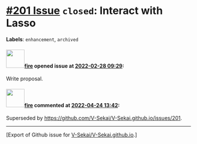 # [\#201 Issue](https://github.com/V-Sekai/V-Sekai.github.io/issues/201) `closed`: Interact with Lasso
**Labels**: `enhancement`, `archived`


#### <img src="https://avatars.githubusercontent.com/u/32321?u=c2e06a3d2b49a467aa907e54aa259516440267cc&v=4" width="50">[fire](https://github.com/fire) opened issue at [2022-02-28 09:29](https://github.com/V-Sekai/V-Sekai.github.io/issues/201):

Write proposal.

#### <img src="https://avatars.githubusercontent.com/u/32321?u=c2e06a3d2b49a467aa907e54aa259516440267cc&v=4" width="50">[fire](https://github.com/fire) commented at [2022-04-24 13:42](https://github.com/V-Sekai/V-Sekai.github.io/issues/201#issuecomment-1107844557):

Superseded by https://github.com/V-Sekai/V-Sekai.github.io/issues/201.


-------------------------------------------------------------------------------



[Export of Github issue for [V-Sekai/V-Sekai.github.io](https://github.com/V-Sekai/V-Sekai.github.io).]
